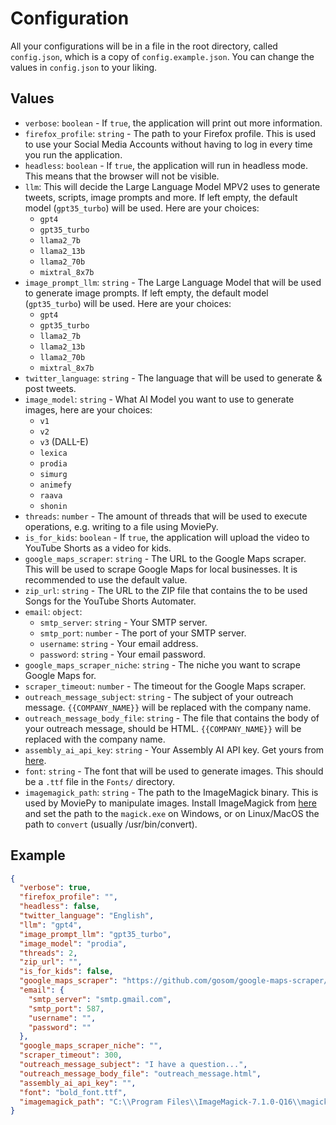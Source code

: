# Configuration

All your configurations will be in a file in the root directory, called `config.json`, which is a copy of `config.example.json`. You can change the values in `config.json` to your liking.

## Values

- `verbose`: `boolean` - If `true`, the application will print out more information.
- `firefox_profile`: `string` - The path to your Firefox profile. This is used to use your Social Media Accounts without having to log in every time you run the application.
- `headless`: `boolean` - If `true`, the application will run in headless mode. This means that the browser will not be visible.
- `llm`: This will decide the Large Language Model MPV2 uses to generate tweets, scripts, image prompts and more. If left empty, the default model (`gpt35_turbo`) will be used. Here are your choices:
    * `gpt4`
    * `gpt35_turbo`
    * `llama2_7b`
    * `llama2_13b`
    * `llama2_70b`
    * `mixtral_8x7b`
- `image_prompt_llm`: `string` - The Large Language Model that will be used to generate image prompts. If left empty, the default model (`gpt35_turbo`) will be used. Here are your choices:
    * `gpt4`
    * `gpt35_turbo`
    * `llama2_7b`
    * `llama2_13b`
    * `llama2_70b`
    * `mixtral_8x7b`
- `twitter_language`: `string` - The language that will be used to generate & post tweets.
- `image_model`: `string` - What AI Model you want to use to generate images, here are your choices:
    * `v1`
    * `v2`
    * `v3` (DALL-E)
    * `lexica`
    * `prodia`
    * `simurg`
    * `animefy`
    * `raava`
    * `shonin`
- `threads`: `number` - The amount of threads that will be used to execute operations, e.g. writing to a file using MoviePy.
- `is_for_kids`: `boolean` - If `true`, the application will upload the video to YouTube Shorts as a video for kids.
- `google_maps_scraper`: `string` - The URL to the Google Maps scraper. This will be used to scrape Google Maps for local businesses. It is recommended to use the default value.
- `zip_url`: `string` - The URL to the ZIP file that contains the to be used Songs for the YouTube Shorts Automater.
- `email`: `object`:
    - `smtp_server`: `string` - Your SMTP server.
    - `smtp_port`: `number` - The port of your SMTP server.
    - `username`: `string` - Your email address.
    - `password`: `string` - Your email password.
- `google_maps_scraper_niche`: `string` - The niche you want to scrape Google Maps for.
- `scraper_timeout`: `number` - The timeout for the Google Maps scraper.
- `outreach_message_subject`: `string` - The subject of your outreach message. `{{COMPANY_NAME}}` will be replaced with the company name.
- `outreach_message_body_file`: `string` - The file that contains the body of your outreach message, should be HTML. `{{COMPANY_NAME}}` will be replaced with the company name.
- `assembly_ai_api_key`: `string` - Your Assembly AI API key. Get yours from [here](https://www.assemblyai.com/app/).
- `font`: `string` - The font that will be used to generate images. This should be a `.ttf` file in the `Fonts/` directory.
- `imagemagick_path`: `string` - The path to the ImageMagick binary. This is used by MoviePy to manipulate images. Install ImageMagick from [here](https://imagemagick.org/script/download.php) and set the path to the `magick.exe` on Windows, or on Linux/MacOS the path to `convert` (usually /usr/bin/convert).

## Example

```json
{
  "verbose": true,
  "firefox_profile": "",
  "headless": false,
  "twitter_language": "English",
  "llm": "gpt4",
  "image_prompt_llm": "gpt35_turbo",
  "image_model": "prodia",
  "threads": 2,
  "zip_url": "",
  "is_for_kids": false,
  "google_maps_scraper": "https://github.com/gosom/google-maps-scraper/archive/refs/tags/v0.9.7.zip",
  "email": {
    "smtp_server": "smtp.gmail.com",
    "smtp_port": 587,
    "username": "",
    "password": ""
  },
  "google_maps_scraper_niche": "",
  "scraper_timeout": 300,
  "outreach_message_subject": "I have a question...",
  "outreach_message_body_file": "outreach_message.html",
  "assembly_ai_api_key": "",
  "font": "bold_font.ttf",
  "imagemagick_path": "C:\\Program Files\\ImageMagick-7.1.0-Q16\\magick.exe"
}
```
